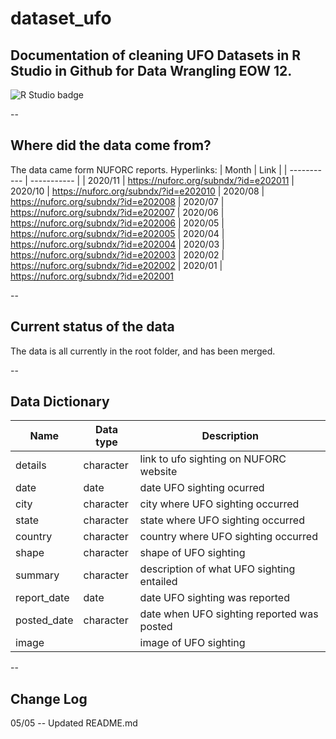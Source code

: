 # dataset_ufo
## Documentation of cleaning UFO Datasets in R Studio in Github for Data Wrangling EOW 12. 
![R Studio badge](https://img.shields.io/static/v1?message=R%20Studio&logo=RStudio&labelColor=75AADB&color=75AADB&logoColor=white&label=%20&style=for-the-badge)

--

## Where did the data come from?
The data came form NUFORC reports.
Hyperlinks:
| Month | Link |
| ----------- | ----------- |
| 2020/11 | https://nuforc.org/subndx/?id=e202011
| 2020/10 | https://nuforc.org/subndx/?id=e202010
| 2020/08 | https://nuforc.org/subndx/?id=e202008
| 2020/07 | https://nuforc.org/subndx/?id=e202007
| 2020/06 | https://nuforc.org/subndx/?id=e202006
| 2020/05 | https://nuforc.org/subndx/?id=e202005
| 2020/04 | https://nuforc.org/subndx/?id=e202004
| 2020/03 | https://nuforc.org/subndx/?id=e202003
| 2020/02 | https://nuforc.org/subndx/?id=e202002
| 2020/01 | https://nuforc.org/subndx/?id=e202001

--

## Current status of the data
The data is all currently in the root folder, and has been merged.

--

## Data Dictionary
| Name | Data type | Description |
| ----------- | ----------- | ---------------------------------------- |
| details | character | link to ufo sighting on NUFORC website |
| date | date | date UFO sighting ocurred |
| city | character | city where UFO sighting occurred |
| state | character | state where UFO sighting occurred |
| country | character | country where UFO sighting occurred |
| shape | character | shape of UFO sighting |
| summary | character | description of what UFO sighting entailed |
| report_date | date | date UFO sighting was reported |
| posted_date | character | date when UFO sighting reported was posted |
| image |  | image of UFO sighting |

--

## Change Log
05/05 -- Updated README.md





